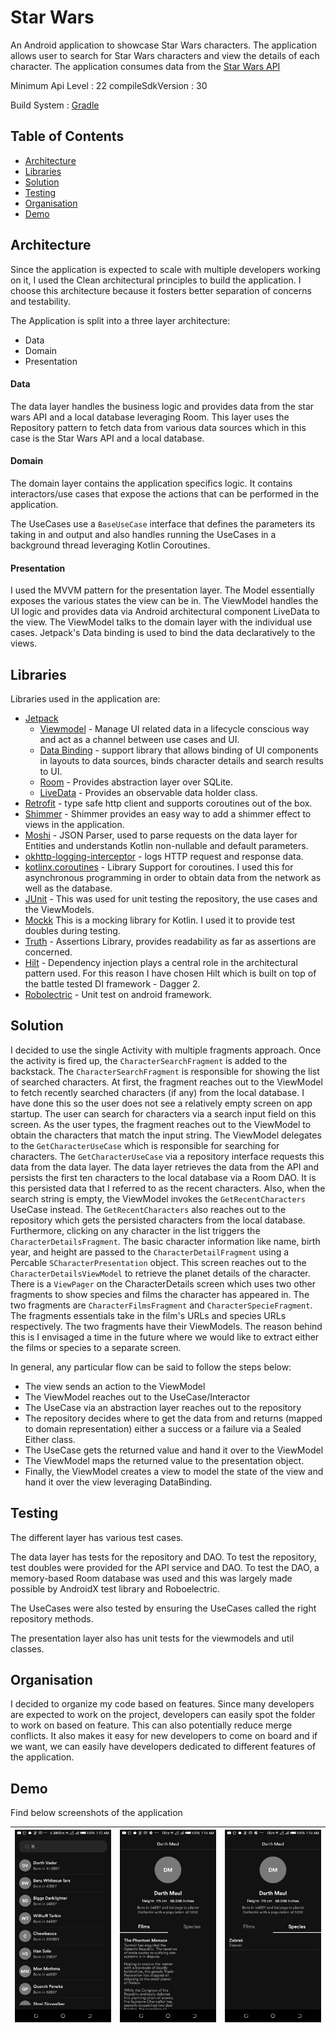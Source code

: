 # Star Wars

An Android application to showcase Star Wars characters. The application allows user to search
for Star Wars characters and view the details of each character. The application consumes
data from the [Star Wars API](https://swapi.dev/)

Minimum Api Level : 22
compileSdkVersion : 30

Build System : [Gradle](https://gradle.org/)

## Table of Contents

- [Architecture](#architecture)
- [Libraries](#libraries)
- [Solution](#solution)
- [Testing](#testing)
- [Organisation](#organisation)
- [Demo](#demo)


## Architecture

Since the application is expected to scale with multiple developers working
on it, I used the Clean architectural principles to build the application.
I choose this architecture because it fosters better separation of concerns
and testability.

The Application is split into a three layer architecture:

- Data
- Domain
- Presentation


#### Data

The data layer handles the business logic and provides data from the
star wars API and a local database leveraging Room. This layer uses the
Repository pattern to fetch data from various data sources which in
this case is the Star Wars API and a local database.


#### Domain

The domain layer contains the application specifics logic. It contains
interactors/use cases that expose the actions that can be performed in the application.

The UseCases use a ```BaseUseCase``` interface that defines the parameters its taking in and
output and also handles running the UseCases in a background thread leveraging Kotlin Coroutines.


#### Presentation

I used the MVVM pattern for the presentation layer. The Model essentially exposes
the various states the view can be in. The ViewModel handles the UI logic and provides
data via Android architectural component LiveData to the view. The ViewModel talks to
the domain layer with the individual use cases. Jetpack's Data binding is used to bind
the data declaratively to the views.


## Libraries

Libraries used in the application are:

- [Jetpack](https://developer.android.com/jetpack)
  - [Viewmodel](https://developer.android.com/topic/libraries/architecture/viewmodel) - Manage UI related data in a lifecycle conscious way
  and act as a channel between use cases and UI.
  - [Data Binding](https://developer.android.com/topic/libraries/data-binding) - support library that allows binding of UI components in layouts to data sources, binds character details and search results to UI.
  - [Room](https://developer.android.com/training/data-storage/room) - Provides abstraction layer over SQLite.
  - [LiveData](https://developer.android.com/topic/libraries/architecture/livedata) - Provides an observable data holder class.
- [Retrofit](https://square.github.io/retrofit/) - type safe http client and supports coroutines out of the box.
- [Shimmer](https://facebook.github.io/shimmer-android/) - Shimmer provides an easy way to add a shimmer effect to views in the application.
- [Moshi](https://github.com/square/moshi) - JSON Parser, used to parse requests on the data layer for Entities and understands Kotlin non-nullable
and default parameters.
- [okhttp-logging-interceptor](https://github.com/square/okhttp/blob/master/okhttp-logging-interceptor/README.md) - logs HTTP request and response data.
- [kotlinx.coroutines](https://github.com/Kotlin/kotlinx.coroutines) - Library Support for coroutines. I used this for asynchronous programming in order
to obtain data from the network as well as the database.
- [JUnit](https://junit.org/junit4/) - This was used for unit testing the repository, the use cases and the ViewModels.
- [Mockk](https://mockk.io/) This is a mocking library for Kotlin. I used it to provide test doubles during testing.
- [Truth](https://truth.dev/) - Assertions Library, provides readability as far as assertions are concerned.
- [Hilt](https://github.com/InsertKoinIO/koin) - Dependency injection plays a central role in the architectural pattern used.
For this reason I have chosen Hilt which is built on top of the battle tested DI framework - Dagger 2.
- [Robolectric](http://robolectric.org/) - Unit test on android framework.

## Solution

I decided to use the single Activity with multiple fragments approach.
Once the activity is fired up, the ```CharacterSearchFragment``` is added to the backstack.
The ```CharacterSearchFragment``` is responsible for showing the list of searched characters.
At first, the fragment reaches out to the ViewModel to fetch recently searched characters
(if any) from the local database. I have done this so the user does not see a relatively empty
screen on app startup. The user can search for characters via a search input field on this screen.
As the user types, the fragment reaches out to the ViewModel to obtain the characters that match the
input string. The ViewModel delegates to the ```GetCharacterUseCase``` which is responsible for searching
for characters. The ```GetCharacterUseCase``` via a repository interface requests this data from the data layer.
The data layer retrieves the data from the API and persists the first ten characters to the local database
via a Room DAO. It is this persisted data that I referred to as the recent characters.
Also, when the search string is empty, the ViewModel invokes the ```GetRecentCharacters``` UseCase instead.
The ```GetRecentCharacters``` also reaches out to the repository which gets the persisted characters from
the local database.
Furthermore, clicking on any character in the list triggers the ```CharacterDetailsFragment```.
The basic character information like name, birth year, and height are passed to the ```CharacterDetailFragment```
using a Percable ```SCharacterPresentation``` object. This screen reaches out to the ```CharacterDetailsViewModel```
to retrieve the planet details of the character. There is a ```ViewPager``` on the CharacterDetails screen which
uses two other fragments to show species and films the character has appeared in. The two fragments
are ```CharacterFilmsFragment``` and ```CharacterSpecieFragment```. The fragments essentials take in the
film's URLs and species URLs respectively. The two fragments have their ViewModels. The reason behind this
is I envisaged a time in the future where we would like to extract either the films or species to a separate screen.

In general, any particular flow can be said to follow the steps below:
- The view sends an action to the ViewModel
- The ViewModel reaches out to the UseCase/Interactor
- The UseCase via an abstraction layer reaches out to the repository
- The repository decides where to get the data from and returns (mapped to domain representation) either a success or a failure via a Sealed Either class.
- The UseCase gets the returned value and hand it over to the ViewModel
- The ViewModel maps the returned value to the presentation object.
- Finally, the ViewModel creates a view to model the state of the view and hand it over the view leveraging DataBinding.

## Testing

The different layer has various test cases.

The data layer has tests for the repository and DAO. To test the repository, test doubles were provided for the API service and DAO.
To test the DAO, a memory-based Room database was used and this was largely made possible by AndroidX test library and Roboelectric.

The UseCases were also tested by ensuring the UseCases called the right repository methods.

The presentation layer also has unit tests for the viewmodels and util classes.

## Organisation
I decided to organize my code based on features. Since many developers are expected to work on the project,
developers can easily spot the folder to work on based on feature. This can also potentially reduce merge
conflicts. It also makes it easy for new developers to come on board and if we want, we can easily have
developers dedicated to different features of the application.

## Demo

Find below screenshots of the application

|<img src="images/screen_1.jpeg" width=200/>|<img src="images/screen_2.jpeg" width=200/>|<img src="images/screen_3.jpeg" width=200/>|
|:----:|:----:|:----:|



